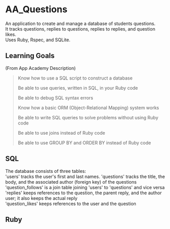 # AA_Questions  
An application to create and manage a database of students questions.  
It tracks questions, replies to questions, replies to replies, and question likes.  
Uses Ruby, Rspec, and SQLite. 
## Learning Goals  
(From App Academy Description)  
> Know how to use a SQL script to construct a database
>
> Be able to use queries, written in SQL, in your Ruby code
>
> Be able to debug SQL syntax errors
>
> Know how a basic ORM (Object-Relational Mapping) system works
>
> Be able to write SQL queries to solve problems without using Ruby code
>
> Be able to use joins instead of Ruby code
>
> Be able to use GROUP BY and ORDER BY instead of Ruby code
## SQL  
The database consists of three tables:  
'users' tracks the user's first and last names. 
'questions' tracks the title, the body, and the associated author (foreign key) of the questions  
'question_follows' is a join table joining 'users' to 'questions' and vice versa  
'replies' keeps references to the question, the parent reply, and the author user; it also keeps the actual reply  
'question_likes' keeps references to the user and the question
## Ruby